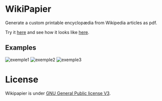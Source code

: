 WikiPapier
==========

Generate a custom printable encyclopædia from Wikipedia articles as pdf. 

Try it [here](http://etienneozeray.fr/wikipapier) and see how it looks like [here](http://etienneozeray.fr/wikipapier.php).

## Examples

![exemple1](http://etienneozeray.fr/imgs/wikipapier/5.jpg)
![exemple2](http://etienneozeray.fr/imgs/wikipapier/7.jpg)
![exemple3](http://etienneozeray.fr/imgs/wikipapier/4.jpg)


# License

Wikipapier is under [GNU General Public license V3](https://www.gnu.org/licenses/gpl-3.0.txt).
